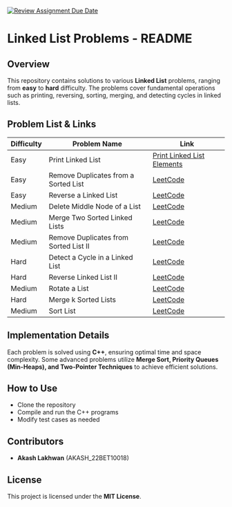 [![Review Assignment Due Date](https://classroom.github.com/assets/deadline-readme-button-22041afd0340ce965d47ae6ef1cefeee28c7c493a6346c4f15d667ab976d596c.svg)](https://classroom.github.com/a/6JvKZnNg)

# Linked List Problems - README  

## **Overview**  
This repository contains solutions to various **Linked List** problems, ranging from **easy** to **hard** difficulty. The problems cover fundamental operations such as printing, reversing, sorting, merging, and detecting cycles in linked lists.  

## **Problem List & Links**  

| **Difficulty** | **Problem Name** | **Link** |
|--------------|-----------------|---------|
| Easy | Print Linked List | [Print Linked List Elements](https://www.geeksforgeeks.org/problems/print-linked-list-elements/0) |
| Easy | Remove Duplicates from a Sorted List | [LeetCode](https://leetcode.com/problems/remove-duplicates-from-sorted-list) |
| Easy | Reverse a Linked List | [LeetCode](https://leetcode.com/problems/reverse-linked-list/) |
| Medium | Delete Middle Node of a List | [LeetCode](https://leetcode.com/problems/delete-the-middle-node-of-a-linked-list) |
| Medium | Merge Two Sorted Linked Lists | [LeetCode](https://leetcode.com/problems/merge-two-sorted-lists) |
| Medium | Remove Duplicates from Sorted List II | [LeetCode](https://leetcode.com/problems/remove-duplicates-from-sorted-list-ii) |
| Hard | Detect a Cycle in a Linked List | [LeetCode](https://leetcode.com/problems/linked-list-cycle) |
| Hard | Reverse Linked List II | [LeetCode](https://leetcode.com/problems/reverse-linked-list-ii) |
| Medium | Rotate a List | [LeetCode](https://leetcode.com/problems/rotate-list) |
| Hard | Merge k Sorted Lists | [LeetCode](https://leetcode.com/problems/merge-k-sorted-lists/) |
| Medium | Sort List | [LeetCode](https://leetcode.com/problems/sort-list/description/) |

## **Implementation Details**  
Each problem is solved using **C++**, ensuring optimal time and space complexity. Some advanced problems utilize **Merge Sort, Priority Queues (Min-Heaps), and Two-Pointer Techniques** to achieve efficient solutions.  

## **How to Use**  
- Clone the repository  
- Compile and run the C++ programs  
- Modify test cases as needed  

## **Contributors**  
- **Akash Lakhwan** (AKASH_22BET10018)  

## **License**  
This project is licensed under the **MIT License**.
